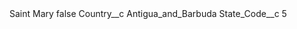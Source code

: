 <?xml version="1.0" encoding="UTF-8"?>
<CustomMetadata xmlns="http://soap.sforce.com/2006/04/metadata" xmlns:xsi="http://www.w3.org/2001/XMLSchema-instance" xmlns:xsd="http://www.w3.org/2001/XMLSchema">
    <label>Saint Mary</label>
    <protected>false</protected>
    <values>
        <field>Country__c</field>
        <value xsi:type="xsd:string">Antigua_and_Barbuda</value>
    </values>
    <values>
        <field>State_Code__c</field>
        <value xsi:type="xsd:string">5</value>
    </values>
</CustomMetadata>
